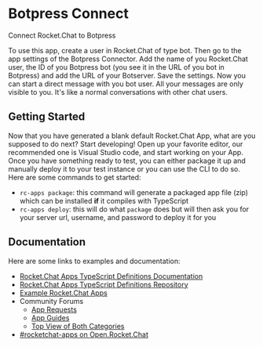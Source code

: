 # Botpress Connect
Connect Rocket.Chat to Botpress

To use this app, create a user in Rocket.Chat of type bot. Then go to the app settings of the Botpress Connector. 
Add the name of you Rocket.Chat user, the ID of you Botpress bot (you see it in the URL of you bot in Botpress) and add the URL of your Botserver. 
Save the settings. 
Now you can start a direct message with you bot user. All your messages are only visible to you. It's like a normal conversations with other chat users.

## Getting Started
Now that you have generated a blank default Rocket.Chat App, what are you supposed to do next?
Start developing! Open up your favorite editor, our recommended one is Visual Studio code,
and start working on your App. Once you have something ready to test, you can either
package it up and manually deploy it to your test instance or you can use the CLI to do so.
Here are some commands to get started:
- `rc-apps package`: this command will generate a packaged app file (zip) which can be installed **if** it compiles with TypeScript
- `rc-apps deploy`: this will do what `package` does but will then ask you for your server url, username, and password to deploy it for you

## Documentation
Here are some links to examples and documentation:

- [Rocket.Chat Apps TypeScript Definitions Documentation](https://rocketchat.github.io/Rocket.Chat.Apps-engine/)
- [Rocket.Chat Apps TypeScript Definitions Repository](https://github.com/RocketChat/Rocket.Chat.Apps-engine)
- [Example Rocket.Chat Apps](https://github.com/graywolf336/RocketChatApps)
- Community Forums
  - [App Requests](https://forums.rocket.chat/c/rocket-chat-apps/requests)
  - [App Guides](https://forums.rocket.chat/c/rocket-chat-apps/guides)
  - [Top View of Both Categories](https://forums.rocket.chat/c/rocket-chat-apps)
- [#rocketchat-apps on Open.Rocket.Chat](https://open.rocket.chat/channel/rocketchat-apps)





